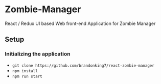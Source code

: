 # Zombie-Manager

React / Redux UI based Web front-end Application for Zombie Manager

## Setup

### Initializing the application

- `git clone https://github.com/brandonking7/react-zombie-manager`
- `npm install`
- `npm run start`
